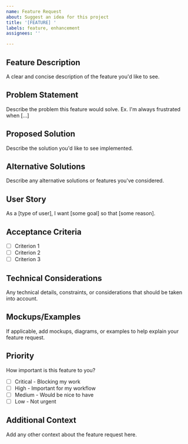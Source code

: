 ```yaml
---
name: Feature Request
about: Suggest an idea for this project
title: '[FEATURE] '
labels: feature, enhancement
assignees: ''

---
```


## Feature Description
A clear and concise description of the feature you'd like to see.

## Problem Statement
Describe the problem this feature would solve. Ex. I'm always frustrated when [...]

## Proposed Solution
Describe the solution you'd like to see implemented.

## Alternative Solutions
Describe any alternative solutions or features you've considered.

## User Story
As a [type of user], I want [some goal] so that [some reason].

## Acceptance Criteria
- [ ] Criterion 1
- [ ] Criterion 2
- [ ] Criterion 3

## Technical Considerations
Any technical details, constraints, or considerations that should be taken into account.

## Mockups/Examples
If applicable, add mockups, diagrams, or examples to help explain your feature request.

## Priority
How important is this feature to you?
- [ ] Critical - Blocking my work
- [ ] High - Important for my workflow
- [ ] Medium - Would be nice to have
- [ ] Low - Not urgent

## Additional Context
Add any other context about the feature request here.